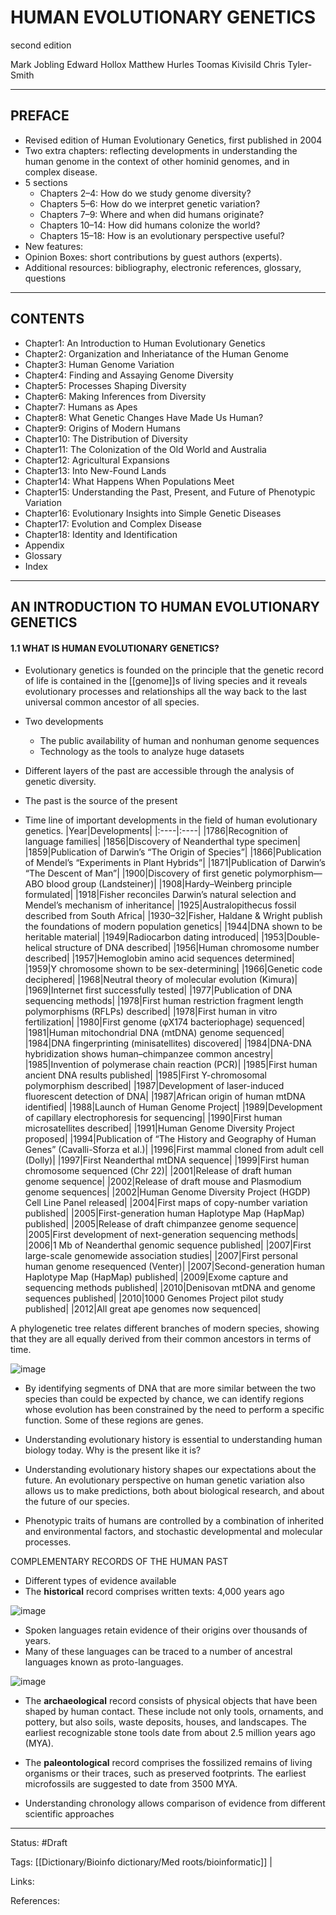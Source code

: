 # HUMAN EVOLUTIONARY GENETICS
second edition


Mark Jobling 
Edward Hollox 
Matthew Hurles 
Toomas Kivisild 
Chris Tyler-Smith

---

## PREFACE
- Revised edition of Human Evolutionary Genetics, first published in 2004
- Two extra chapters: reflecting developments in understanding the human genome in the context of other hominid genomes, and in complex disease.
- 5 sections
  - Chapters 2–4: How do we study genome diversity? 
  - Chapters 5–6: How do we interpret genetic variation?
  - Chapters 7–9: Where and when did humans originate?
  - Chapters 10–14: How did humans colonize the world?
  - Chapters 15–18: How is an evolutionary perspective useful?
- New features:
 -  Opinion Boxes: short contributions by guest authors (experts).
 - Additional resources:  bibliography, electronic references, glossary, questions

---

## CONTENTS

- Chapter1:   An Introduction to Human Evolutionary Genetics
- Chapter2:   Organization and Inheriatance of the Human Genome
- Chapter3:   Human Genome Variation
- Chapter4:   Finding and Assaying Genome Diversity
- Chapter5:   Processes Shaping Diversity
- Chapter6:   Making Inferences from Diversity
- Chapter7:   Humans as Apes
- Chapter8:   What Genetic Changes Have Made Us Human?
- Chapter9:   Origins of Modern Humans
- Chapter10: The Distribution of Diversity
- Chapter11: The Colonization of the Old World and Australia
- Chapter12: Agricultural Expansions
- Chapter13: Into New-Found Lands
- Chapter14: What Happens When Populations Meet
- Chapter15: Understanding the Past, Present, and Future of Phenotypic Variation
- Chapter16: Evolutionary Insights into Simple Genetic Diseases
- Chapter17: Evolution and Complex Disease
- Chapter18: Identity and Identification
- Appendix
- Glossary
- Index

---

## AN INTRODUCTION TO HUMAN EVOLUTIONARY GENETICS

#### 1.1 WHAT IS HUMAN EVOLUTIONARY GENETICS?
- Evolutionary genetics is founded on the principle that the genetic record of life is contained in the [[genome]]s of living species and it reveals evolutionary processes and relationships all the way back to the last universal common ancestor of all species.
- Two developments
  - The public availability of human and nonhuman genome sequences
  - Technology as the tools to analyze huge datasets
- Different layers of the past are accessible through the analysis of genetic diversity.
- The past is the source of the present

- Time line of important developments in the field of human evolutionary genetics.
|Year|Developments|
|:----|:----|
|1786|Recognition of language families|
|1856|Discovery of Neanderthal type specimen|
|1859|Publication of Darwin’s “The Origin of Species”|
|1866|Publication of Mendel’s “Experiments in Plant Hybrids”|
|1871|Publication of Darwin’s “The Descent of Man”|
|1900|Discovery of first genetic polymorphism—ABO blood group (Landsteiner)|
|1908|Hardy–Weinberg principle formulated|
|1918|Fisher reconciles Darwin’s natural selection and Mendel’s mechanism of inheritance|
|1925|Australopithecus fossil described from South Africa|
|1930–32|Fisher, Haldane & Wright publish the foundations of modern population genetics|
|1944|DNA shown to be heritable material|
|1949|Radiocarbon dating introduced|
|1953|Double-helical structure of DNA described|
|1956|Human chromosome number described|
|1957|Hemoglobin amino acid sequences determined|
|1959|Y chromosome shown to be sex-determining|
|1966|Genetic code deciphered|
|1968|Neutral theory of molecular evolution (Kimura)|
|1969|Internet first successfully tested|
|1977|Publication of DNA sequencing methods|
|1978|First human restriction fragment length polymorphisms (RFLPs) described|
|1978|First human in vitro fertilization|
|1980|First genome (φX174 bacteriophage) sequenced|
|1981|Human mitochondrial DNA (mtDNA) genome sequenced|
|1984|DNA fingerprinting (minisatellites) discovered|
|1984|DNA-DNA hybridization shows human–chimpanzee common ancestry|
|1985|Invention of polymerase chain reaction (PCR)|
|1985|First human ancient DNA results published|
|1985|First Y-chromosomal polymorphism described|
|1987|Development of laser-induced fluorescent detection of DNA|
|1987|African origin of human mtDNA identified|
|1988|Launch of Human Genome Project|
|1989|Development of capillary electrophoresis for sequencing|
|1990|First human microsatellites described|
|1991|Human Genome Diversity Project proposed|
|1994|Publication of “The History and Geography of Human Genes” (Cavalli-Sforza et al.)|
|1996|First mammal cloned from adult cell (Dolly)|
|1997|First Neanderthal mtDNA sequence|
|1999|First human chromosome sequenced (Chr 22)|
|2001|Release of draft human genome sequence|
|2002|Release of draft mouse and Plasmodium genome sequences|
|2002|Human Genome Diversity Project (HGDP) Cell Line Panel released|
|2004|First maps of copy-number variation published|
|2005|First-generation human Haplotype Map (HapMap) published|
|2005|Release of draft chimpanzee genome sequence|
|2005|First development of next-generation sequencing methods|
|2006|1 Mb of Neanderthal genomic sequence published|
|2007|First large-scale genomewide association studies|
|2007|First personal human genome resequenced (Venter)|
|2007|Second-generation human Haplotype Map (HapMap) published|
|2009|Exome capture and sequencing methods published|
|2010|Denisovan mtDNA and genome sequences published|
|2010|1000 Genomes Project pilot study published|
|2012|All great ape genomes now sequenced|

A phylogenetic tree relates different branches of modern species, showing that they are all equally derived from their common ancestors in terms of time.

![image](../Attachments/Books/Human-Evolutionary-Genetics/phylogenetic-tree.png)

- By identifying segments of DNA that are more similar between the two species than could be expected by chance, we can identify regions whose evolution has been constrained by the need to perform a specific function. Some of these regions are genes.

- Understanding evolutionary history is essential to understanding human biology today. Why is the present like it is?

- Understanding evolutionary history shapes our expectations about the future. An evolutionary perspective on human genetic variation also allows us to make predictions, both about biological research, and about the future of our species.
- Phenotypic traits of humans are controlled by a combination of inherited and environmental factors, and stochastic developmental and molecular processes.

COMPLEMENTARY RECORDS OF THE HUMAN PAST
- Different types of evidence available
- The **historical** record comprises written texts: 4,000 years ago

![image](../Attachments/Books/Human-Evolutionary-Genetics/time-past-record.png)

- Spoken languages retain evidence of their origins over thousands of years.
- Many of these languages can be traced to a number of ancestral languages known as proto-languages.


![image](../Attachments/Books/Human-Evolutionary-Genetics/distribution-language-family.png)

- The **archaeological** record consists of physical objects that have been shaped by human contact. These include not only tools, ornaments, and pottery, but also soils, waste deposits, houses, and landscapes. The earliest recognizable stone tools date from about 2.5 million years ago (MYA). 
- The **paleontological** record comprises the fossilized remains of living organisms or their traces, such as preserved footprints. The earliest microfossils are suggested to date from 3500 MYA.


- Understanding chronology allows comparison of evidence from different scientific approaches





---

Status: #Draft

Tags:
[[Dictionary/Bioinfo dictionary/Med roots/bioinformatic]] |

Links:

References: